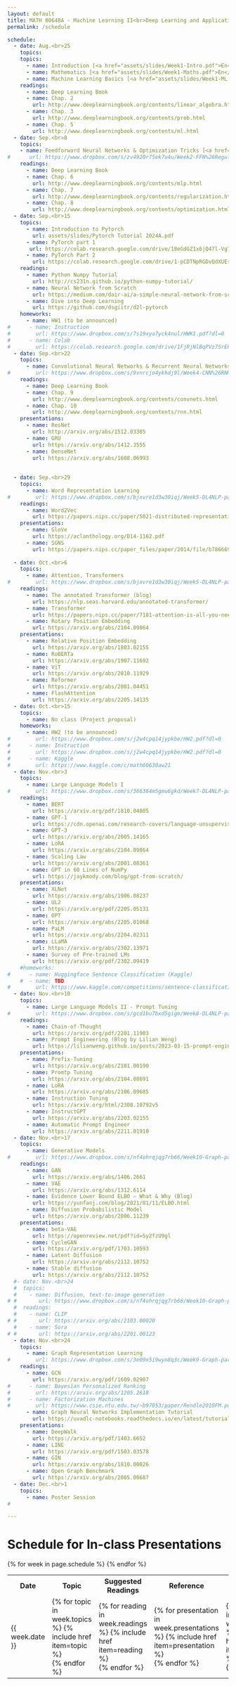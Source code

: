 ```yaml
---
layout: default
title: MATH 80648A - Machine Learning II<br>Deep Learning and Applications
permalink: /schedule

schedule:
  - date: Aug.<br>25
    topics:
    topics:
      - name: Introduction [<a href="assets/slides/Week1-Intro.pdf">En</a>]
      - name: Mathematics [<a href="assets/slides/Week1-Maths.pdf">En</a>]
      - name: Machine Learning Basics [<a href="assets/slides/Week1-ML.pdf">En</a>]
    readings:
      - name: Deep Learning Book
      - name: Chap. 2
        url: http://www.deeplearningbook.org/contents/linear_algebra.html
      - name: Chap. 3
        url: http://www.deeplearningbook.org/contents/prob.html
      - name: Chap. 5
        url: http://www.deeplearningbook.org/contents/ml.html
  - date: Sep.<br>8
    topics:
    - name: Feedforward Neural Networks & Optimization Tricks [<a href="assets/slides/Week2-FFN&Regularization.pdf">En</a>]
#      url: https://www.dropbox.com/s/zv4920r75ek7u4u/Week2-FFN%26Regularization.pdf?dl=0
    readings:
      - name: Deep Learning Book
      - name: Chap. 6
        url: http://www.deeplearningbook.org/contents/mlp.html
      - name: Chap. 7
        url: http://www.deeplearningbook.org/contents/regularization.html
      - name: Chap. 8
        url: http://www.deeplearningbook.org/contents/optimization.html
  - date: Sep.<br>15
    topics:
      - name: Introduction to Pytorch
        url: assets/slides/Pytorch Tutorial 2024A.pdf
      - name: PyTorch part 1
       url: https://colab.research.google.com/drive/18eGdGZ1x6jQ47l-VgTmPvxPzIDA8KYSA?usp=sharing
      - name: PyTorch Part 2
        url: https://colab.research.google.com/drive/1-pCDTNpRGDvQdXUEsoHtYuyl0WgceHEj?usp=sharing
    readings:
      - name: Python Numpy Tutorial
        url: http://cs231n.github.io/python-numpy-tutorial/
      - name: Neural Network from Scratch
        url: https://medium.com/dair-ai/a-simple-neural-network-from-scratch-with-pytorch-and-google-colab-c7f3830618e0
      - name: Dive into Deep Learning
        url: https://github.com/dsgiitr/d2l-pytorch
    homeworks:
      - name: HW1 (to be announced)
#      - name: Instruction
#        url: https://www.dropbox.com/s/7s19xya7yck4nul/HWK1.pdf?dl=0
#      - name: Colab
#        url: https://colab.research.google.com/drive/1FjRjNlBqPVz7SrEPvqrL10Q76NeHhvJW?usp=sharing
  - date: Sep.<br>22
    topics:
      - name: Convolutional Neural Networks & Recurrent Neural Networks
#        url: https://www.dropbox.com/s/9vnrcjo4ykhdj9l/Week4-CNN%26RNN.pdf?dl=0
    readings:
      - name: Deep Learning Book
      - name: Chap. 9
        url: http://www.deeplearningbook.org/contents/convnets.html
      - name: Chap. 10
        url: http://www.deeplearningbook.org/contents/rnn.html
    presentations:
      - name: ResNet
        url: http://arxiv.org/abs/1512.03385
      - name: GRU
        url: https://arxiv.org/abs/1412.3555
      - name: DenseNet
        url: https://arxiv.org/abs/1608.06993
      
      
  - date: Sep.<br>29
    topics:
      - name: Word Representation Learning
#        url: https://www.dropbox.com/s/bjxvre1d3w30iqj/Week5-DL4NLP-part1.pdf?dl=0
    readings:
      - name: Word2Vec
        url: https://papers.nips.cc/paper/5021-distributed-representations-of-words-and-phrases-and-their-compositionality.pdf
    presentations:
      - name: GloVe
        url: https://aclanthology.org/D14-1162.pdf
      - name: SGNS
        url: https://papers.nips.cc/paper_files/paper/2014/file/b78666971ceae55a8e87efb7cbfd9ad4-Paper.pdf
      
  - date: Oct.<br>6
    topics:
      - name: Attention, Transformers
#        url: https://www.dropbox.com/s/bjxvre1d3w30iqj/Week5-DL4NLP-part1.pdf?dl=0
    readings:
      - name: The annotated Transformer (blog)
        url: https://nlp.seas.harvard.edu/annotated-transformer/
      - name: Transformer
        url: https://papers.nips.cc/paper/7181-attention-is-all-you-need.pdf
      - name: Rotary Position Embedding
        url: https://arxiv.org/abs/2104.09864
    presentations:
      - name: Relative Position Embedding
        url: https://arxiv.org/abs/1803.02155
      - name: RoBERTa
        url: https://arxiv.org/abs/1907.11692
      - name: ViT
        url: https://arxiv.org/abs/2010.11929
      - name: Reformer
        url: https://arxiv.org/abs/2001.04451
      - name: FlashAttention
        url: https://arxiv.org/abs/2205.14135
  - date: Oct.<br>15
    topics:
      - name: No class (Project proposal)
    homeworks:
      - name: HW2 (to be announced)
#        url: https://www.dropbox.com/s/j2w4cpq14jypkbe/HW2.pdf?dl=0
#      - name: Instruction
#        url: https://www.dropbox.com/s/j2w4cpq14jypkbe/HW2.pdf?dl=0
#      - name: Kaggle
#        url: https://www.kaggle.com/c/math60630aw21
  - date: Nov.<br>3
    topics:
      - name: Large Language Models I
#        url: https://www.dropbox.com/s/366364m5gmu6gkd/Week7-DL4NLP-part2.pdf?dl=0
    readings:
      - name: BERT
        url: https://arxiv.org/pdf/1810.04805
      - name: GPT-1
        url: https://cdn.openai.com/research-covers/language-unsupervised/language_understanding_paper.pdf
      - name: GPT-3
        url: https://arxiv.org/abs/2005.14165
      - name: LoRA
        url: https://arxiv.org/abs/2104.09864
      - name: Scaling Law
        url: https://arxiv.org/abs/2001.08361
      - name: GPT in 60 Lines of NumPy
        url: https://jaykmody.com/blog/gpt-from-scratch/
    presentations:
      - name: XLNet
        url: https://arxiv.org/abs/1906.08237
      - name: UL2
        url: https://arxiv.org/pdf/2205.05131
      - name: OPT
        url: https://arxiv.org/abs/2205.01068
      - name: PaLM
        url: https://arxiv.org/abs/2204.02311
      - name: LLaMA
        url: https://arxiv.org/abs/2302.13971
      - name: Survey of Pre-trained LMs
        url: https://arxiv.org/pdf/2302.09419
    #homeworks:
#      - name: Huggingface Sentence Classification (Kaggle)
    #  - name: TBD
#        url: https://www.kaggle.com/competitions/sentence-classification-competition/overview
  - date: Nov.<br>10
    topics:
      - name: Large Language Models II - Prompt Tuning
#        url: https://www.dropbox.com/s/gcd1bu7bxd5gigm/Week8-DL4NLP-part3.pptx?dl=0
    readings:
      - name: Chain-of-Thought
        url: https://arxiv.org/pdf/2201.11903
      - name: Prompt Engineering (Blog by Lilian Weng)
        url: https://lilianweng.github.io/posts/2023-03-15-prompt-engineering/
    presentations:
      - name: Prefix-Tuning
        url: https://arxiv.org/abs/2101.00190
      - name: Promtp Tuning
        url: https://arxiv.org/abs/2104.08691
      - name: LoRA
        url: https://arxiv.org/abs/2106.09685
      - name: Instruction Tuning
        url: https://arxiv.org/html/2308.10792v5
      - name: InstructGPT
        url: https://arxiv.org/abs/2203.02155
      - name: Automatic Prompt Engineer
        url: https://arxiv.org/abs/2211.01910
  - date: Nov.<br>17
    topics:
      - name: Generative Models
#        url: https://www.dropbox.com/s/nf4ohrqjqg7rb66/Week10-Graph-part2.pdf?dl=0
    readings:
      - name: GAN
        url: https://arxiv.org/abs/1406.2661
      - name: VAE
        url: https://arxiv.org/abs/1312.6114
      - name: Evidence Lower Bound ELBO — What & Why (Blog)
        url: https://yunfanj.com/blog/2021/01/11/ELBO.html
      - name: Diffusion Probabilistic Model
        url: https://arxiv.org/abs/2006.11239
    presentations:
      - name: beta-VAE
        url: https://openreview.net/pdf?id=Sy2fzU9gl
      - name: CycleGAN
        url: https://arxiv.org/pdf/1703.10593
      - name: Latent Diffusion
        url: https://arxiv.org/abs/2112.10752
      - name: Stable diffusion
        url: https://arxiv.org/abs/2112.10752
  #- date: Nov.<br>24
  #  topics:
  #    - name: Diffusion, text-to-image generation
# #       url: https://www.dropbox.com/s/nf4ohrqjqg7rb66/Week10-Graph-part2.pdf?dl=0
  #  readings:
  #    - name: CLIP
# #       url: https://arxiv.org/abs/2103.00020
  #    - name: Sora
# #       url: https://arxiv.org/abs/2201.00123
  - date: Nov.<br>24
    topics:
      - name: Graph Representation Learning
#        url: https://www.dropbox.com/s/3e09x5i9wyn8q3c/Week9-Graph-part1.pdf?dl=0
    readings:
      - name: GCN
        url: https://arxiv.org/pdf/1609.02907
#      - name: Bayesian Personalized Ranking
#        url: https://arxiv.org/abs/1205.2618
#      - name: Factorization Machines
#        url: https://www.csie.ntu.edu.tw/~b97053/paper/Rendle2010FM.pdf
      - name: Graph Neural Networks Implementation Tutorial 
        url: https://uvadlc-notebooks.readthedocs.io/en/latest/tutorial_notebooks/tutorial7/GNN_overview.html
    presentations:
      - name: DeepWalk
        url: https://arxiv.org/pdf/1403.6652
      - name: LINE
        url: https://arxiv.org/pdf/1503.03578
      - name: GIN
        url: https://arxiv.org/abs/1810.00826
      - name: Open Graph Benchmark
        url: https://arxiv.org/abs/2005.00687
  - date: Dec.<br>1
    topics:
      - name: Poster Session
#   

---
```


# Schedule for In-class Presentations
<table>
  <tr>
    <th>Date</th>
    <th>Topic</th>
    <th style="width: 45%;">Suggested Readings</th>
    <th>Reference</th>
    <th>Homework</th>
  </tr>
  {% for week in page.schedule %}
    <tr>
      <td>{{ week.date }}</td>
      <td>
      {% for topic in week.topics %}
        {% include href item=topic %}<br>
      {% endfor %}
      </td>
      <td style="width: 45%;">
      {% for reading in week.readings %}
        {% include href item=reading %}<br>
      {% endfor %}
      </td>
      <td>
      {% for presentation in week.presentations %}
        {% include href item=presentation %}<br>
      {% endfor %}
      </td>
      <td>
      {% for homework in week.homeworks %}
        {% include href item=homework %}<br>
      {% endfor %}
      </td>
    </tr>
  {% endfor %}
</table>
